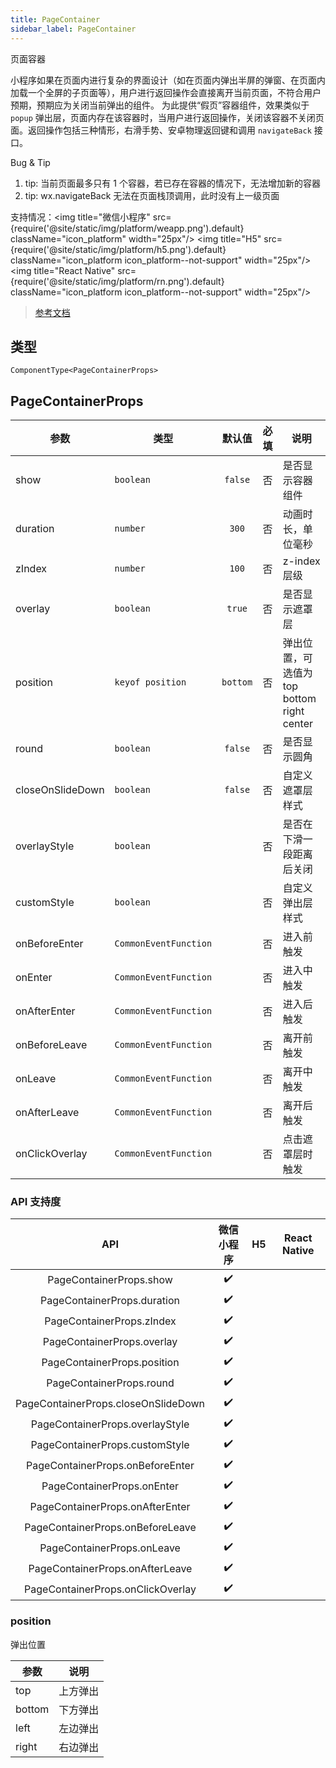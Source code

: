 ```yaml
---
title: PageContainer
sidebar_label: PageContainer
---
```


页面容器

小程序如果在页面内进行复杂的界面设计（如在页面内弹出半屏的弹窗、在页面内加载一个全屏的子页面等），用户进行返回操作会直接离开当前页面，不符合用户预期，预期应为关闭当前弹出的组件。
为此提供“假页”容器组件，效果类似于 `popup` 弹出层，页面内存在该容器时，当用户进行返回操作，关闭该容器不关闭页面。返回操作包括三种情形，右滑手势、安卓物理返回键和调用 `navigateBack` 接口。

Bug & Tip
 1. tip: 当前页面最多只有 1 个容器，若已存在容器的情况下，无法增加新的容器
 2. tip: wx.navigateBack 无法在页面栈顶调用，此时没有上一级页面

支持情况：<img title="微信小程序" src={require('@site/static/img/platform/weapp.png').default} className="icon_platform" width="25px"/> <img title="H5" src={require('@site/static/img/platform/h5.png').default} className="icon_platform icon_platform--not-support" width="25px"/> <img title="React Native" src={require('@site/static/img/platform/rn.png').default} className="icon_platform icon_platform--not-support" width="25px"/>

> [参考文档](https://developers.weixin.qq.com/miniprogram/dev/component/page-container.html)

## 类型

```tsx
ComponentType<PageContainerProps>
```

## PageContainerProps

| 参数 | 类型 | 默认值 | 必填 | 说明 |
| --- | --- | :---: | :---: | --- |
| show | `boolean` | `false` | 否 | 是否显示容器组件 |
| duration | `number` | `300` | 否 | 动画时长，单位毫秒 |
| zIndex | `number` | `100` | 否 | z-index 层级 |
| overlay | `boolean` | `true` | 否 | 是否显示遮罩层 |
| position | `keyof position` | `bottom` | 否 | 弹出位置，可选值为 top bottom right center |
| round | `boolean` | `false` | 否 | 是否显示圆角 |
| closeOnSlideDown | `boolean` | `false` | 否 | 自定义遮罩层样式 |
| overlayStyle | `boolean` |  | 否 | 是否在下滑一段距离后关闭 |
| customStyle | `boolean` |  | 否 | 自定义弹出层样式 |
| onBeforeEnter | `CommonEventFunction` |  | 否 | 进入前触发 |
| onEnter | `CommonEventFunction` |  | 否 | 进入中触发 |
| onAfterEnter | `CommonEventFunction` |  | 否 | 进入后触发 |
| onBeforeLeave | `CommonEventFunction` |  | 否 | 离开前触发 |
| onLeave | `CommonEventFunction` |  | 否 | 离开中触发 |
| onAfterLeave | `CommonEventFunction` |  | 否 | 离开后触发 |
| onClickOverlay | `CommonEventFunction` |  | 否 | 点击遮罩层时触发 |

### API 支持度

| API | 微信小程序 | H5 | React Native |
| :---: | :---: | :---: | :---: |
| PageContainerProps.show | ✔️ |  |  |
| PageContainerProps.duration | ✔️ |  |  |
| PageContainerProps.zIndex | ✔️ |  |  |
| PageContainerProps.overlay | ✔️ |  |  |
| PageContainerProps.position | ✔️ |  |  |
| PageContainerProps.round | ✔️ |  |  |
| PageContainerProps.closeOnSlideDown | ✔️ |  |  |
| PageContainerProps.overlayStyle | ✔️ |  |  |
| PageContainerProps.customStyle | ✔️ |  |  |
| PageContainerProps.onBeforeEnter | ✔️ |  |  |
| PageContainerProps.onEnter | ✔️ |  |  |
| PageContainerProps.onAfterEnter | ✔️ |  |  |
| PageContainerProps.onBeforeLeave | ✔️ |  |  |
| PageContainerProps.onLeave | ✔️ |  |  |
| PageContainerProps.onAfterLeave | ✔️ |  |  |
| PageContainerProps.onClickOverlay | ✔️ |  |  |

### position

弹出位置

| 参数 | 说明 |
| --- | --- |
| top | 上方弹出 |
| bottom | 下方弹出 |
| left | 左边弹出 |
| right | 右边弹出 |
